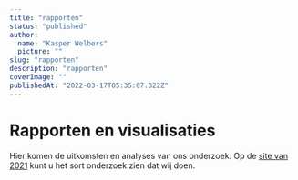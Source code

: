 ```yaml
---
title: "rapporten"
status: "published"
author:
  name: "Kasper Welbers"
  picture: ""
slug: "rapporten"
description: "rapporten"
coverImage: ""
publishedAt: "2022-03-17T05:35:07.322Z"
---
```


# Rapporten en visualisaties

Hier komen de uitkomsten en analyses van ons onderzoek. Op de [site van 2021](https://tk2021.vupolcom.nl/reports/) kunt u het sort onderzoek zien dat wij doen.
